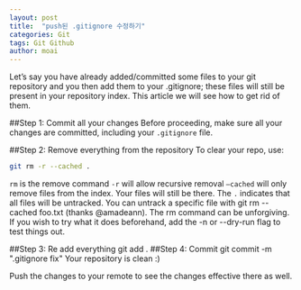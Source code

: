 ```yaml
---
layout: post
title:  "push된 .gitignore 수정하기"
categories: Git
tags: Git Github
author: moai
---
```


Let’s say you have already added/committed some files to your git repository and you then add them to your .gitignore; these files will still be present in your repository index. This article we will see how to get rid of them.

##Step 1: Commit all your changes
Before proceeding, make sure all your changes are committed, including your `.gitignore` file.

##Step 2: Remove everything from the repository
To clear your repo, use:

```bash
git rm -r --cached .
```
`rm` is the remove command
`-r` will allow recursive removal
`–cached` will only remove files from the index. Your files will still be there.
The `.` indicates that all files will be untracked. You can untrack a specific file with git rm --cached foo.txt (thanks @amadeann).
The rm command can be unforgiving. If you wish to try what it does beforehand, add the -n or --dry-run flag to test things out.

##Step 3: Re add everything
git add .
##Step 4: Commit
git commit -m ".gitignore fix"
Your repository is clean :)

Push the changes to your remote to see the changes effective there as well.
